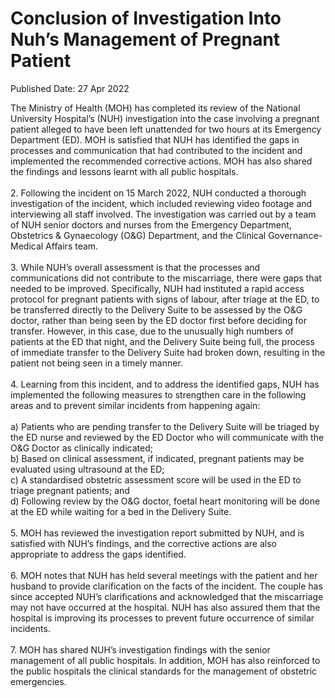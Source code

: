 <html>
    <meta http-equiv="Content-Type" content="text/html; charset=utf-8"/>
    <meta charset="utf-8"/>
    <title>Conclusion of Investigation Into Nuh’s Management of Pregnant Patient</title>
    <body><h1>Conclusion of Investigation Into Nuh’s Management of Pregnant Patient</h1>
    <p>Published Date: 27 Apr 2022</p> The Ministry of Health (MOH) has completed its review of the National University Hospital’s (NUH) investigation into the case involving a pregnant patient alleged to have been left unattended for two hours at its Emergency Department (ED). MOH is satisfied that NUH has identified the gaps in processes and communication that had contributed to the incident and implemented the recommended corrective actions. MOH has also shared the findings and lessons learnt with all public hospitals.<br><br>2. Following the incident on 15 March 2022, NUH conducted a thorough investigation of the incident, which included reviewing video footage and interviewing all staff involved. The investigation was carried out by a team of NUH senior doctors and nurses from the Emergency Department, Obstetrics &amp; Gynaecology (O&amp;G) Department, and the Clinical Governance-Medical Affairs team.<br><br>3. While NUH’s overall assessment is that the processes and communications did not contribute to the miscarriage, there were gaps that needed to be improved. Specifically, NUH had instituted a rapid access protocol for pregnant patients with signs of labour, after triage at the ED, to be transferred directly to the Delivery Suite to be assessed by the O&amp;G doctor, rather than being seen by the ED doctor first before deciding for transfer. However, in this case, due to the unusually high numbers of patients at the ED that night, and the Delivery Suite being full, the process of immediate transfer to the Delivery Suite had broken down, resulting in the patient not being seen in a timely manner.<br><br>4. Learning from this incident, and to address the identified gaps, NUH has implemented the following measures to strengthen care in the following areas and to prevent similar incidents from happening again:<br><br>a) Patients who are pending transfer to the Delivery Suite will be triaged by the ED nurse and reviewed by the ED Doctor who will communicate with the O&amp;G Doctor as clinically indicated;<br>b) Based on clinical assessment, if indicated, pregnant patients may be evaluated using ultrasound at the ED;<br>c) A standardised obstetric assessment score will be used in the ED to triage pregnant patients; and<br>d) Following review by the O&amp;G doctor, foetal heart monitoring will be done at the ED while waiting for a bed in the Delivery Suite.<br><br>5. MOH has reviewed the investigation report submitted by NUH, and is satisfied with NUH’s findings, and the corrective actions are also appropriate to address the gaps identified.<br><br>6. MOH notes that NUH has held several meetings with the patient and her husband to provide clarification on the facts of the incident. The couple has since accepted NUH’s clarifications and acknowledged that the miscarriage may not have occurred at the hospital. NUH has also assured them that the hospital is improving its processes to prevent future occurrence of similar incidents.<br><br>7. MOH has shared NUH’s investigation findings with the senior management of all public hospitals. In addition, MOH has also reinforced to the public hospitals the clinical standards for the management of obstetric emergencies.</body>
</html>